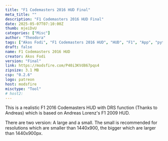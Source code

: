 ```yaml
---
title: "F1 Codemasters 2016 HUD Final"
meta_title: ""
description: "F1 Codemasters 2016 HUD Final"
date: 2025-05-07T07:10:00Z
thumb: mjeiDvU
categories: ["Misc"]
author: "Theodora"
tags: ["Akos Fodi", "F1 Codemasters 2016 HUD", "HUD", "F1", "App", "python"]
draft: false
name: F1 Codemasters 2016 HUD
creator: Akos Fodi
version: "Final"
link: https://modsfire.com/P40i3KVd867pqs4
zipsize: 3.1 MB
csp: "0.2.6"
logo: patreon
host: modsfire
misctype: "Tool"
# host2:
---
```


This is a realistic F1 2016 Codemasters HUD with DRS function (Thanks to Andreas)  which is based on Andreas Lorenz's F1 2009 HUD.

There are two version: A large and a small. The small is recommended for resolutions which are smaller than 1440x900, the bigger which are larger than 1440x900px.